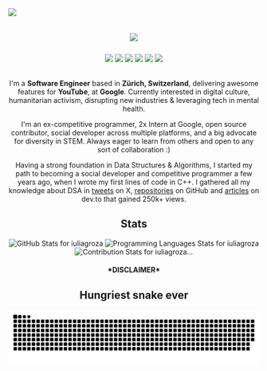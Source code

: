 <img align="left" src="https://visitor-badge.laobi.icu/badge?page_id=KushalTanna24.KushalTanna24">
<h1 align="center">
  <a href="https://git.io/typing-svg">
    <img src="https://readme-typing-svg.herokuapp.com/?lines=Heya!;I'm+Iulia;&center=true&size=30">
  </a>
</h1>
<div align="center"> 
  <a href="https://www.linkedin.com/in/iuliagroza/" target="_blank"><img src="https://img.shields.io/badge/-LinkedIn-%230077B5?style=for-the-badge&logo=linkedin&logoColor=white"></a> 
  <a href="https://twitter.com/_iuliagroza" target="_blank"><img src="https://img.shields.io/twitter/follow/_iuliagroza"></a>
  <a href="https://www.instagram.com/grozaiulia/?hl=en" target="_blank"><img src="https://img.shields.io/badge/Instagram-E4405F?style=for-the-badge&logo=instagram&logoColor=white"></a> 
  <a href = "mailto:iuliag523@gmail.com" target="_blank"><img src="https://img.shields.io/badge/-Gmail-%23333?style=for-the-badge&logo=gmail&logoColor=white"></a>
  <a href="https://dev.to/iuliagroza" target="_blank"><img src="https://img.shields.io/badge/dev.to-0A0A0A?style=for-the-badge&logo=devdotto&logoColor=white"></a> 
  <a href="https://medium.com/@iuliagroza" target="_blank"><img src="https://img.shields.io/badge/Medium-12100E?style=for-the-badge&logo=medium&logoColor=white"></a> 
  <p><br>I'm a <b>Software Engineer</b> based in <b>Zürich, Switzerland</b>, delivering awesome features for <b>YouTube</b>, at <b>Google</b>. Currently interested in digital culture, humanitarian activism, disrupting new industries & leveraging tech in mental health.</p>
  <p>I'm an ex-competitive programmer, 2x Intern at Google, open source contributor, social developer across multiple platforms, and a big advocate for diversity in STEM. Always eager to learn from others and open to any sort of collaboration :)</p>
  <p> Having a strong foundation in Data Structures & Algorithms, I started my path to becoming a social developer and competitive programmer a few years ago, when I wrote my first lines of code in C++. I gathered all my knowledge about DSA in <a href="https://twitter.com/_iuliagroza/status/1300844578644389894" target="_blank">tweets</a> on X, <a href="https://github.com/iuliagroza/Algorithms" target="_blank">repositories</a> on GitHub and <a href="https://dev.to/iuliagroza/complete-introduction-to-the-30-most-essential-data-structures-algorithms-43kd" target="_blank">articles</a> on dev.to that gained 250k+ views.</p></div>
<div align="center">
  <h2>Stats</h2>
  <img src="https://github-readme-stats-sigma-five.vercel.app/api?username=iuliagroza&theme=dracula&show_icons=true" alt="GitHub Stats for iuliagroza" width="700">
  <img src="https://github-readme-stats.vercel.app/api/top-langs/?username=iuliagroza&layout=donut&theme=dracula&size_weight=0.5&count_weight=0.5" alt="Programming Languages Stats for iuliagroza" width="700">
  <img src="https://github-readme-streak-stats.herokuapp.com?user=iuliagroza&theme=dracula" alt="Contribution Stats for iuliagroza" width="700">...
</div>
<div align="center">
  <h4>*DISCLAIMER*</h4>
  <h2>Hungriest snake ever</h2> 
  <picture>
    <source media="(prefers-color-scheme: dark)" srcset="https://raw.githubusercontent.com/iuliagroza/iuliagroza/output/github-contribution-grid-snake-dark.svg">
    <source media="(prefers-color-scheme: light)" srcset="https://raw.githubusercontent.com/iuliagroza/iuliagroza/output/github-contribution-grid-snake.svg">
    <img alt="github contribution grid snake animation" src="https://raw.githubusercontent.com/iuliagroza/iuliagroza/output/github-contribution-grid-snake.svg">
  </picture>
</div>
